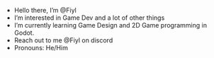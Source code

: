 -  Hello there, I’m @Fiyl
-  I’m interested in Game Dev and a lot of other things
-  I’m currently learning Game Design and 2D Game programming in Godot.
- Reach out to me @Fiyl on discord
- Pronouns: He/Him

<!---
Fiyl/Fiyl is a ✨ special ✨ repository because its `README.md` (this file) appears on your GitHub profile.
You can click the Preview link to take a look at your changes.
--->
